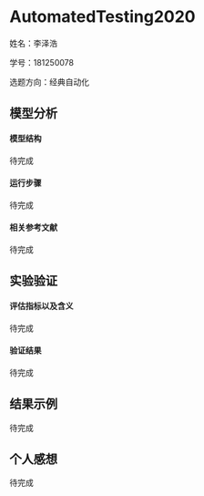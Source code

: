 # AutomatedTesting2020

姓名：李泽浩

学号：181250078

选题方向：经典自动化

## 模型分析

#### 模型结构

待完成

#### 运行步骤

待完成

#### 相关参考文献

待完成

## 实验验证

#### 评估指标以及含义

待完成

#### 验证结果

待完成

## 结果示例

待完成

## 个人感想

待完成